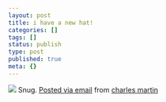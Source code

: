 ```yaml
---
layout: post
title: i have a new hat!
categories: []
tags: []
status: publish
type: post
published: true
meta: {}
---
```


<!-- Double post, posterous version -->

[![](http://posterous.com/getfile/files.posterous.com/charlesmartin/hcJtF4iHYinpKsyyJ7vtHDoZ1Rpq7q99d2co8fLaNG6ebUWyFFUjQQGP4qAP/photo.jpg.scaled.500.jpg)](http://posterous.com/getfile/files.posterous.com/charlesmartin/lulqDZozW68l4cE4hg69ZUT3XwEyAo2LQxOzOG6CjadCYlchCUFg84tvagtG/photo.jpg.scaled.1000.jpg) 
Snug. 
[Posted via email](http://posterous.com)  from 
[charles martin](http://charlesmartin.posterous.com/i-have-a-new-hat)
